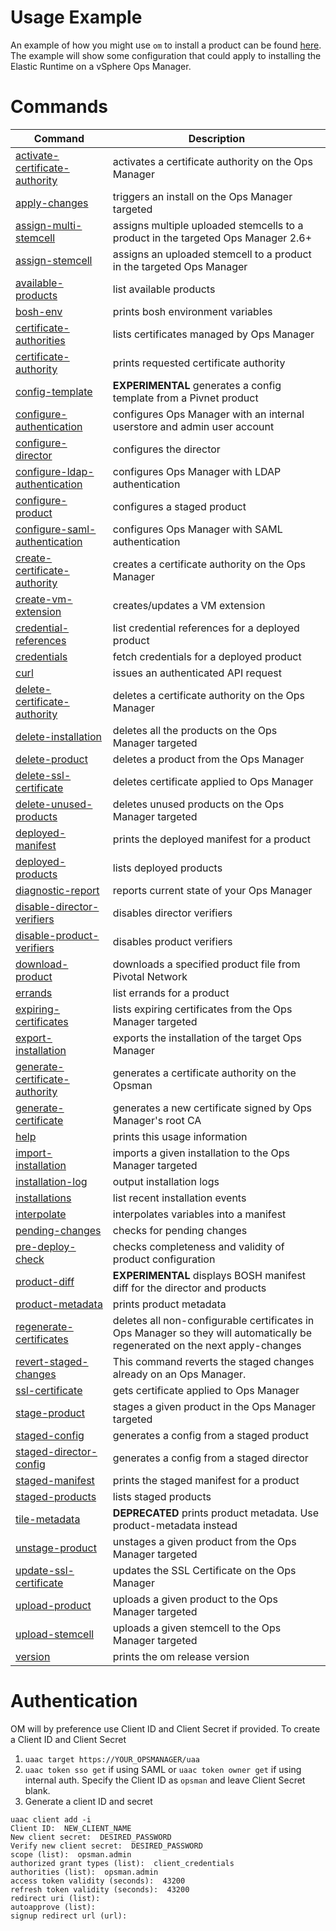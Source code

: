 <!--- This file is autogenerated from docsgenerator/templates/README-BEFORE.md and docsgenerator/templates/README-AFTER.md --->
# Usage Example

An example of how you might use `om` to install a product can be found [here](EXAMPLE.md).
The example will show some configuration that could apply to installing the Elastic Runtime
on a vSphere Ops Manager.


# Commands

| Command | Description |
| ------------- | ------------- |
| [activate-certificate-authority](activate-certificate-authority/README.md) | activates a certificate authority on the Ops Manager |
| [apply-changes](apply-changes/README.md) | triggers an install on the Ops Manager targeted |
| [assign-multi-stemcell](assign-multi-stemcell/README.md) | assigns multiple uploaded stemcells to a product in the targeted Ops Manager 2.6+ |
| [assign-stemcell](assign-stemcell/README.md) | assigns an uploaded stemcell to a product in the targeted Ops Manager |
| [available-products](available-products/README.md) | list available products |
| [bosh-env](bosh-env/README.md) | prints bosh environment variables |
| [certificate-authorities](certificate-authorities/README.md) | lists certificates managed by Ops Manager |
| [certificate-authority](certificate-authority/README.md) | prints requested certificate authority |
| [config-template](config-template/README.md) | **EXPERIMENTAL** generates a config template from a Pivnet product |
| [configure-authentication](configure-authentication/README.md) | configures Ops Manager with an internal userstore and admin user account |
| [configure-director](configure-director/README.md) | configures the director |
| [configure-ldap-authentication](configure-ldap-authentication/README.md) | configures Ops Manager with LDAP authentication |
| [configure-product](configure-product/README.md) | configures a staged product |
| [configure-saml-authentication](configure-saml-authentication/README.md) | configures Ops Manager with SAML authentication |
| [create-certificate-authority](create-certificate-authority/README.md) | creates a certificate authority on the Ops Manager |
| [create-vm-extension](create-vm-extension/README.md) | creates/updates a VM extension |
| [credential-references](credential-references/README.md) | list credential references for a deployed product |
| [credentials](credentials/README.md) | fetch credentials for a deployed product |
| [curl](curl/README.md) | issues an authenticated API request |
| [delete-certificate-authority](delete-certificate-authority/README.md) | deletes a certificate authority on the Ops Manager |
| [delete-installation](delete-installation/README.md) | deletes all the products on the Ops Manager targeted |
| [delete-product](delete-product/README.md) | deletes a product from the Ops Manager |
| [delete-ssl-certificate](delete-ssl-certificate/README.md) | deletes certificate applied to Ops Manager |
| [delete-unused-products](delete-unused-products/README.md) | deletes unused products on the Ops Manager targeted |
| [deployed-manifest](deployed-manifest/README.md) | prints the deployed manifest for a product |
| [deployed-products](deployed-products/README.md) | lists deployed products |
| [diagnostic-report](diagnostic-report/README.md) | reports current state of your Ops Manager |
| [disable-director-verifiers](disable-director-verifiers/README.md) | disables director verifiers |
| [disable-product-verifiers](disable-product-verifiers/README.md) | disables product verifiers |
| [download-product](download-product/README.md) | downloads a specified product file from Pivotal Network |
| [errands](errands/README.md) | list errands for a product |
| [expiring-certificates](expiring-certificates/README.md) | lists expiring certificates from the Ops Manager targeted |
| [export-installation](export-installation/README.md) | exports the installation of the target Ops Manager |
| [generate-certificate-authority](generate-certificate-authority/README.md) | generates a certificate authority on the Opsman |
| [generate-certificate](generate-certificate/README.md) | generates a new certificate signed by Ops Manager's root CA |
| [help](help/README.md) | prints this usage information |
| [import-installation](import-installation/README.md) | imports a given installation to the Ops Manager targeted |
| [installation-log](installation-log/README.md) | output installation logs |
| [installations](installations/README.md) | list recent installation events |
| [interpolate](interpolate/README.md) | interpolates variables into a manifest |
| [pending-changes](pending-changes/README.md) | checks for pending changes |
| [pre-deploy-check](pre-deploy-check/README.md) | checks completeness and validity of product configuration |
| [product-diff](product-diff/README.md) | **EXPERIMENTAL** displays BOSH manifest diff for the director and products |
| [product-metadata](product-metadata/README.md) | prints product metadata |
| [regenerate-certificates](regenerate-certificates/README.md) | deletes all non-configurable certificates in Ops Manager so they will automatically be regenerated on the next apply-changes |
| [revert-staged-changes](revert-staged-changes/README.md) | This command reverts the staged changes already on an Ops Manager. |
| [ssl-certificate](ssl-certificate/README.md) | gets certificate applied to Ops Manager |
| [stage-product](stage-product/README.md) | stages a given product in the Ops Manager targeted |
| [staged-config](staged-config/README.md) | generates a config from a staged product |
| [staged-director-config](staged-director-config/README.md) | generates a config from a staged director |
| [staged-manifest](staged-manifest/README.md) | prints the staged manifest for a product |
| [staged-products](staged-products/README.md) | lists staged products |
| [tile-metadata](tile-metadata/README.md) | **DEPRECATED** prints product metadata. Use product-metadata instead |
| [unstage-product](unstage-product/README.md) | unstages a given product from the Ops Manager targeted |
| [update-ssl-certificate](update-ssl-certificate/README.md) | updates the SSL Certificate on the Ops Manager |
| [upload-product](upload-product/README.md) | uploads a given product to the Ops Manager targeted |
| [upload-stemcell](upload-stemcell/README.md) | uploads a given stemcell to the Ops Manager targeted |
| [version](version/README.md) | prints the om release version |

# Authentication
OM will by preference use Client ID and Client Secret if provided. To create a Client ID and Client Secret

1. `uaac target https://YOUR_OPSMANAGER/uaa`
1. `uaac token sso get` if using SAML or `uaac token owner get` if using internal auth. Specify the Client ID as `opsman` and leave Client Secret blank.
1. Generate a client ID and secret

```
uaac client add -i
Client ID:  NEW_CLIENT_NAME
New client secret:  DESIRED_PASSWORD
Verify new client secret:  DESIRED_PASSWORD
scope (list):  opsman.admin
authorized grant types (list):  client_credentials
authorities (list):  opsman.admin
access token validity (seconds):  43200
refresh token validity (seconds):  43200
redirect uri (list):
autoapprove (list):
signup redirect url (url):
```
